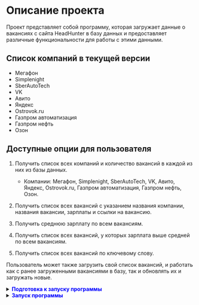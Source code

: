 # Описание проекта

Проект представляет собой программу, которая загружает данные о вакансиях с сайта HeadHunter в базу данных и предоставляет различные функциональности для работы с этими данными.

## Список компаний в текущей версии

- Мегафон
- Simplenight
- SberAutoTech
- VK
- Авито
- Яндекс
- Ostrovok.ru
- Газпром автоматизация
- Газпром нефть
- Озон

## Доступные опции для пользователя

1. Получить список всех компаний и количество вакансий в каждой из них из базы данных.
   - Компании: Мегафон, Simplenight, SberAutoTech, VK, Авито, Яндекс, Ostrovok.ru, Газпром автоматизация, Газпром нефть, Озон.
   
2. Получить список всех вакансий с указанием названия компании, названия вакансии, зарплаты и ссылки на вакансию.

3. Получить среднюю зарплату по всем вакансиям.

4. Получить список всех вакансий, у которых зарплата выше средней по всем вакансиям.

5. Получить список всех вакансий по ключевому слову.

Пользователь может также загрузить свой список вакансий, и работать как с ранее загруженными вакансиями в базу, так и обновлять их и загружать новые.



<details>
  <summary><b><span style="color:blue;">Подготовка к запуску программы</span></b></summary>
  
Сначала необходимо создать базу данных и таблицы в ней.<br>
Базу данных можно создать с помощью команды в программе, например, Dbeaver.

## <span style="color: lightblue;">Создание базы в DBeaver</span>
- Откройте DBeaver.
- Подключитесь к серверу СУБД, на котором хотите создать базу данных.
- Откройте SQL Editor для подключения.
- Вставьте команду создания базы данных 
  CREATE DATABASE имя_базы_данных;
- Выполните команду (Ctrl+Enter).
- После создание бызы данных необходимо внести данные для подключения к ней в файл sample_config.ini

## <span style="color: lightblue;">Создание таблиц</span>

Команды для создания таблиц находятся в файле db.sql.<br>
Скопируйте команды и выполните их в DBeaver.

## <span style="color: lightblue;">Загрузка данных о компаниях в базу данных</span>
```shell
python3 load_companies_to_db.py
```

Список компаний:<br>Мегафон, Simplenight, SberAutoTech, VK, Авито, Яндекс, Ostrovok.ru, Газпром автоматизация, 
Газпром нефть, Озон.<br>
Вы можете выбрать свои компании и внести их в файл companies.json. <br>Название компании и их id можно найти на сайте [hh.ru](https://hh.ru/).<br>
Компании должны быть внесены в формате:
```json
[
  {
    "name": "Название компании",
    "id": "id компании"
  },
  {
    "name": "Название компании",
    "id": "id компании"
  }
]

```
<br>
<span style="font-size: 0.8em; color: lightblue; font-style: italic;">Все подготовительные работы завершены.Теперь можно запустить программу.</span>

</details>


<details>
  <summary><b><span style="color:blue;">Запуск программы</span></b></summary>

```shell
python3 main.py
```
</details>

